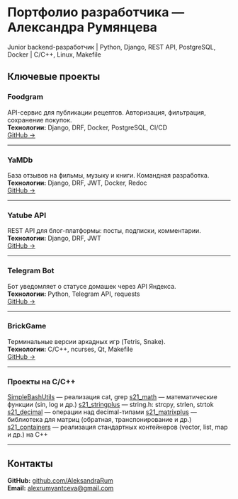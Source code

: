 # Портфолио разработчика — Александра Румянцева

Junior backend-разработчик | Python, Django, REST API, PostgreSQL, Docker | C/C++, Linux, Makefile

## Ключевые проекты

### Foodgram  
API-сервис для публикации рецептов. Авторизация, фильтрация, сохранение покупок.  
**Технологии:** Django, DRF, Docker, PostgreSQL, CI/CD  
[GitHub →](https://github.com/AleksandraRum/foodgram-project-react)

---

### YaMDb  
База отзывов на фильмы, музыку и книги. Командная разработка.  
**Технологии:** Django, DRF, JWT, Docker, Redoc  
[GitHub →](https://github.com/AleksandraRum/yamdb_final)

---

### Yatube API  
REST API для блог-платформы: посты, подписки, комментарии.  
**Технологии:** Django, DRF, JWT  
[GitHub →](https://github.com/AleksandraRum/api_final_yatube)

---

### Telegram Bot  
Бот уведомляет о статусе домашек через API Яндекса.  
**Технологии:** Python, Telegram API, requests  
[GitHub →](https://github.com/AleksandraRum/homework_bot)

---

### BrickGame  
Терминальные версии аркадных игр (Tetris, Snake).  
**Технологии:** C/C++, ncurses, Qt, Makefile  
[GitHub →](https://github.com/AleksandraRum/BrickGame)

---

### Проекты на C/C++

 [SimpleBashUtils](https://github.com/AleksandraRum/SimpleBashUtils) — реализация cat, grep
 [s21_math](https://github.com/AleksandraRum/s21_math) — математические функции (sin, log и др.)
 [s21_stringplus](https://github.com/AleksandraRum/s21_stringplus) — string.h: strcpy, strlen, strtok
 [s21_decimal](https://github.com/AleksandraRum/s21_decimal) — операции над decimal-типами
 [s21_matrixplus](https://github.com/AleksandraRum/s21_matrixplus) — библиотека для матриц (обратная, транспонирование и др.)
 [s21_containers](https://github.com/AleksandraRum/s21_containers) — реализация стандартных контейнеров (vector, list, map и др.) на C++

---

##  Контакты
**GitHub:** [github.com/AleksandraRum](https://github.com/AleksandraRum)  
**Email:** alexrumyantceva@gmail.com
